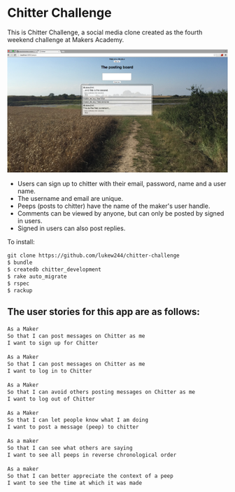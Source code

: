 Chitter Challenge
=================

This is Chitter Challenge, a social media clone created as the fourth weekend challenge at Makers Academy.

![Screenshot](https://github.com/lukew244/chitter-challenge/blob/master/app/public/Screenshot.png)

* Users can sign up to chitter with their email, password, name and a user name.
* The username and email are unique.
* Peeps (posts to chitter) have the name of the maker's user handle.
* Comments can be viewed by anyone, but can only be posted by signed in users.
* Signed in users can also post replies.

To install:

```
git clone https://github.com/lukew244/chitter-challenge
$ bundle
$ createdb chitter_development
$ rake auto_migrate
$ rspec
$ rackup

```


The user stories for this app are as follows:
-------

```
As a Maker
So that I can post messages on Chitter as me
I want to sign up for Chitter

As a Maker
So that I can post messages on Chitter as me
I want to log in to Chitter

As a Maker
So that I can avoid others posting messages on Chitter as me
I want to log out of Chitter

As a Maker
So that I can let people know what I am doing  
I want to post a message (peep) to chitter

As a maker
So that I can see what others are saying  
I want to see all peeps in reverse chronological order

As a maker
So that I can better appreciate the context of a peep
I want to see the time at which it was made
```
